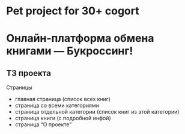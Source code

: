# Pet project for 30+ cogort

# Онлайн-платформа обмена книгами — Букроссинг!

## ТЗ проекта

Страницы

- главная страница (список всех книг)
- страница со всеми категориями
- страница отдельной категории (список книг из этой категории)
- страница книги (с подробной инфой)
- страница “О проекте”